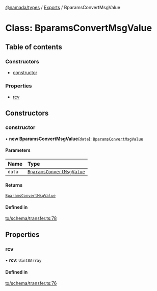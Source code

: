[@namada/types](../README.md) / [Exports](../modules.md) / BparamsConvertMsgValue

# Class: BparamsConvertMsgValue

## Table of contents

### Constructors

- [constructor](BparamsConvertMsgValue.md#constructor)

### Properties

- [rcv](BparamsConvertMsgValue.md#rcv)

## Constructors

### constructor

• **new BparamsConvertMsgValue**(`data`): [`BparamsConvertMsgValue`](BparamsConvertMsgValue.md)

#### Parameters

| Name | Type |
| :------ | :------ |
| `data` | [`BparamsConvertMsgValue`](BparamsConvertMsgValue.md) |

#### Returns

[`BparamsConvertMsgValue`](BparamsConvertMsgValue.md)

#### Defined in

[tx/schema/transfer.ts:78](https://github.com/anoma/namada-interface/blob/7edc5dea72f906ae6699549c1d9c128a2fd22eac/packages/types/src/tx/schema/transfer.ts#L78)

## Properties

### rcv

• **rcv**: `Uint8Array`

#### Defined in

[tx/schema/transfer.ts:76](https://github.com/anoma/namada-interface/blob/7edc5dea72f906ae6699549c1d9c128a2fd22eac/packages/types/src/tx/schema/transfer.ts#L76)
